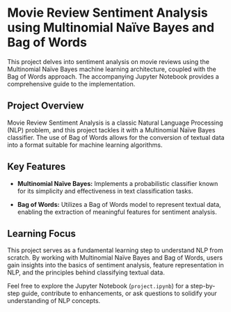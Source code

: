 # Movie Review Sentiment Analysis using Multinomial Naïve Bayes and Bag of Words

This project delves into sentiment analysis on movie reviews using the Multinomial Naïve Bayes machine learning architecture, coupled with the Bag of Words approach. The accompanying Jupyter Notebook provides a comprehensive guide to the implementation.

## Project Overview

Movie Review Sentiment Analysis is a classic Natural Language Processing (NLP) problem, and this project tackles it with a Multinomial Naïve Bayes classifier. The use of Bag of Words allows for the conversion of textual data into a format suitable for machine learning algorithms.

## Key Features

- **Multinomial Naïve Bayes:** Implements a probabilistic classifier known for its simplicity and effectiveness in text classification tasks.

- **Bag of Words:** Utilizes a Bag of Words model to represent textual data, enabling the extraction of meaningful features for sentiment analysis.

## Learning Focus

This project serves as a fundamental learning step to understand NLP from scratch. By working with Multinomial Naïve Bayes and Bag of Words, users gain insights into the basics of sentiment analysis, feature representation in NLP, and the principles behind classifying textual data.

Feel free to explore the Jupyter Notebook (`project.ipynb`) for a step-by-step guide, contribute to enhancements, or ask questions to solidify your understanding of NLP concepts.

